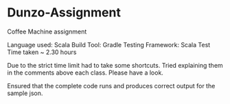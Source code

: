# Dunzo-Assignment
Coffee Machine assignment

Language used: Scala
Build Tool: Gradle
Testing Framework: Scala Test
Time taken ~ 2.30 hours

Due to the strict time limit had to take some shortcuts. Tried explaining them in the comments above each class. Please have a look.

Ensured that the complete code runs and produces correct output for the sample json.
